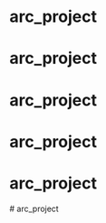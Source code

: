 # arc_project
# arc_project
# arc_project
# arc_project
# arc_project
#   a r c _ p r o j e c t  
 